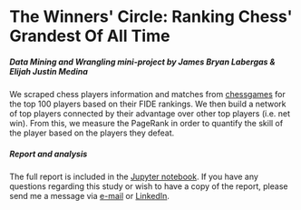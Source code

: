 # The Winners' Circle: Ranking Chess' Grandest Of All Time
##### Data Mining and Wrangling mini-project by James Bryan Labergas & Elijah Justin Medina

We scraped chess players information and matches from <a href="http://www.chessgames.com">chessgames</a> for the top 100 players based on their FIDE rankings. We then build a network of top players connected by their advantage over other top players (i.e. net win). From this, we measure the PageRank in order to quantify the skill of the player based on the players they defeat.

##### Report and analysis

The full report is included in the <a href="https://github.com/ejmmedina/chess-ranking/blob/master/chess-ranking-dmw.md">Jupyter notebook</a>. If you have any questions regarding this study or wish to have a copy of the report, please send me a message via <a href="mailto:elijahjustinmedina@gmail.com">e-mail</a> or <a href="https://www.linkedin.com/in/elijah-justin-medina/">LinkedIn</a>.
